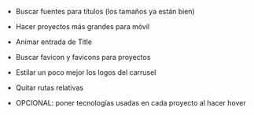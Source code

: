 - Buscar fuentes para títulos (los tamaños ya están bien)
- Hacer proyectos más grandes para móvil
- Animar entrada de Title
- Buscar favicon y favicons para proyectos

- Estilar un poco mejor los logos del carrusel
- Quitar rutas relativas

- OPCIONAL: poner tecnologías usadas en cada proyecto al hacer hover